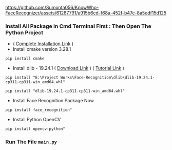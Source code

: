 



https://github.com/Sumonta056/KnowWho-FaceRecognizer/assets/61287791/a915b6cd-f68a-452f-b47c-8a5edf15d125



### Install All Package in Cmd Terminal First : Then Open The Python Project

- ( [Complete Installation Link](https://youtu.be/pO150OCX-ac?si=9hCz72W0IY2KdasD) )
- Install cmake version 3.28.1

`pip install cmake`

- Install dlib - 19.24.1 ( [Download Link](https://drive.google.com/drive/folders/15msD5VYGZOp7xDbzlqunIY8ZpmxH7ZTp) ) ( [Tutorial Link](https://www.youtube.com/watch?v=cV4-uMobeM4) )

`pip install "E:\Project Works\Face-Recognition\dlib\dlib-19.24.1-cp311-cp311-win_amd64.whl"`

`pip install "dlib-19.24.1-cp311-cp311-win_amd64.whl"`

- Install Face Recognition Package Now

`pip install face_recognition"`

- Install Python OpenCV

`pip install opencv-python"`

### Run The File `main.py` 
